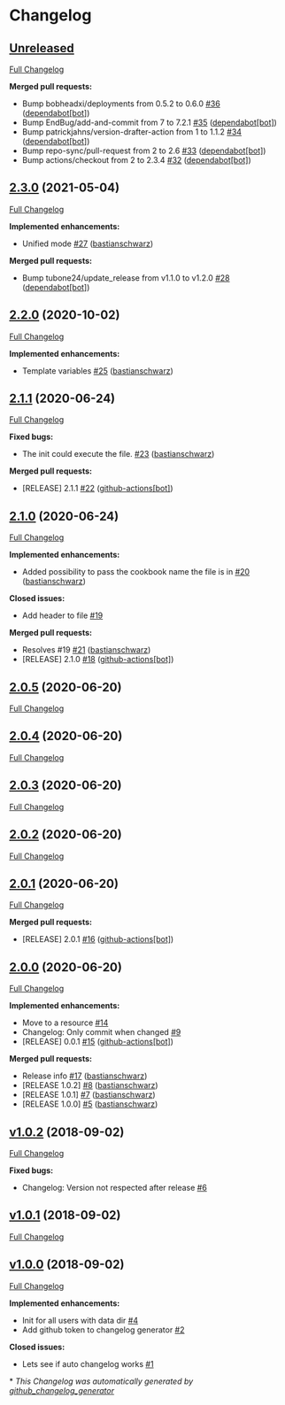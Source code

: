# Changelog

## [Unreleased](https://github.com/codenamephp/chef.cookbook.bash/tree/HEAD)

[Full Changelog](https://github.com/codenamephp/chef.cookbook.bash/compare/2.3.0...HEAD)

**Merged pull requests:**

- Bump bobheadxi/deployments from 0.5.2 to 0.6.0 [\#36](https://github.com/codenamephp/chef.cookbook.bash/pull/36) ([dependabot[bot]](https://github.com/apps/dependabot))
- Bump EndBug/add-and-commit from 7 to 7.2.1 [\#35](https://github.com/codenamephp/chef.cookbook.bash/pull/35) ([dependabot[bot]](https://github.com/apps/dependabot))
- Bump patrickjahns/version-drafter-action from 1 to 1.1.2 [\#34](https://github.com/codenamephp/chef.cookbook.bash/pull/34) ([dependabot[bot]](https://github.com/apps/dependabot))
- Bump repo-sync/pull-request from 2 to 2.6 [\#33](https://github.com/codenamephp/chef.cookbook.bash/pull/33) ([dependabot[bot]](https://github.com/apps/dependabot))
- Bump actions/checkout from 2 to 2.3.4 [\#32](https://github.com/codenamephp/chef.cookbook.bash/pull/32) ([dependabot[bot]](https://github.com/apps/dependabot))

## [2.3.0](https://github.com/codenamephp/chef.cookbook.bash/tree/2.3.0) (2021-05-04)

[Full Changelog](https://github.com/codenamephp/chef.cookbook.bash/compare/2.2.0...2.3.0)

**Implemented enhancements:**

- Unified mode [\#27](https://github.com/codenamephp/chef.cookbook.bash/pull/27) ([bastianschwarz](https://github.com/bastianschwarz))

**Merged pull requests:**

- Bump tubone24/update\_release from v1.1.0 to v1.2.0 [\#28](https://github.com/codenamephp/chef.cookbook.bash/pull/28) ([dependabot[bot]](https://github.com/apps/dependabot))

## [2.2.0](https://github.com/codenamephp/chef.cookbook.bash/tree/2.2.0) (2020-10-02)

[Full Changelog](https://github.com/codenamephp/chef.cookbook.bash/compare/2.1.1...2.2.0)

**Implemented enhancements:**

- Template variables [\#25](https://github.com/codenamephp/chef.cookbook.bash/pull/25) ([bastianschwarz](https://github.com/bastianschwarz))

## [2.1.1](https://github.com/codenamephp/chef.cookbook.bash/tree/2.1.1) (2020-06-24)

[Full Changelog](https://github.com/codenamephp/chef.cookbook.bash/compare/2.1.0...2.1.1)

**Fixed bugs:**

- The init could execute the file. [\#23](https://github.com/codenamephp/chef.cookbook.bash/pull/23) ([bastianschwarz](https://github.com/bastianschwarz))

**Merged pull requests:**

- \[RELEASE\] 2.1.1 [\#22](https://github.com/codenamephp/chef.cookbook.bash/pull/22) ([github-actions[bot]](https://github.com/apps/github-actions))

## [2.1.0](https://github.com/codenamephp/chef.cookbook.bash/tree/2.1.0) (2020-06-24)

[Full Changelog](https://github.com/codenamephp/chef.cookbook.bash/compare/2.0.5...2.1.0)

**Implemented enhancements:**

- Added possibility to pass the cookbook name the file is in [\#20](https://github.com/codenamephp/chef.cookbook.bash/pull/20) ([bastianschwarz](https://github.com/bastianschwarz))

**Closed issues:**

- Add header to file [\#19](https://github.com/codenamephp/chef.cookbook.bash/issues/19)

**Merged pull requests:**

- Resolves \#19 [\#21](https://github.com/codenamephp/chef.cookbook.bash/pull/21) ([bastianschwarz](https://github.com/bastianschwarz))
- \[RELEASE\] 2.1.0 [\#18](https://github.com/codenamephp/chef.cookbook.bash/pull/18) ([github-actions[bot]](https://github.com/apps/github-actions))

## [2.0.5](https://github.com/codenamephp/chef.cookbook.bash/tree/2.0.5) (2020-06-20)

[Full Changelog](https://github.com/codenamephp/chef.cookbook.bash/compare/2.0.4...2.0.5)

## [2.0.4](https://github.com/codenamephp/chef.cookbook.bash/tree/2.0.4) (2020-06-20)

[Full Changelog](https://github.com/codenamephp/chef.cookbook.bash/compare/2.0.3...2.0.4)

## [2.0.3](https://github.com/codenamephp/chef.cookbook.bash/tree/2.0.3) (2020-06-20)

[Full Changelog](https://github.com/codenamephp/chef.cookbook.bash/compare/2.0.2...2.0.3)

## [2.0.2](https://github.com/codenamephp/chef.cookbook.bash/tree/2.0.2) (2020-06-20)

[Full Changelog](https://github.com/codenamephp/chef.cookbook.bash/compare/2.0.1...2.0.2)

## [2.0.1](https://github.com/codenamephp/chef.cookbook.bash/tree/2.0.1) (2020-06-20)

[Full Changelog](https://github.com/codenamephp/chef.cookbook.bash/compare/2.0.0...2.0.1)

**Merged pull requests:**

- \[RELEASE\] 2.0.1 [\#16](https://github.com/codenamephp/chef.cookbook.bash/pull/16) ([github-actions[bot]](https://github.com/apps/github-actions))

## [2.0.0](https://github.com/codenamephp/chef.cookbook.bash/tree/2.0.0) (2020-06-20)

[Full Changelog](https://github.com/codenamephp/chef.cookbook.bash/compare/v1.0.2...2.0.0)

**Implemented enhancements:**

- Move to a resource [\#14](https://github.com/codenamephp/chef.cookbook.bash/issues/14)
- Changelog: Only commit when changed [\#9](https://github.com/codenamephp/chef.cookbook.bash/issues/9)
- \[RELEASE\] 0.0.1 [\#15](https://github.com/codenamephp/chef.cookbook.bash/pull/15) ([github-actions[bot]](https://github.com/apps/github-actions))

**Merged pull requests:**

- Release info [\#17](https://github.com/codenamephp/chef.cookbook.bash/pull/17) ([bastianschwarz](https://github.com/bastianschwarz))
- \[RELEASE 1.0.2\] [\#8](https://github.com/codenamephp/chef.cookbook.bash/pull/8) ([bastianschwarz](https://github.com/bastianschwarz))
- \[RELEASE 1.0.1\] [\#7](https://github.com/codenamephp/chef.cookbook.bash/pull/7) ([bastianschwarz](https://github.com/bastianschwarz))
- \[RELEASE 1.0.0\] [\#5](https://github.com/codenamephp/chef.cookbook.bash/pull/5) ([bastianschwarz](https://github.com/bastianschwarz))

## [v1.0.2](https://github.com/codenamephp/chef.cookbook.bash/tree/v1.0.2) (2018-09-02)

[Full Changelog](https://github.com/codenamephp/chef.cookbook.bash/compare/v1.0.1...v1.0.2)

**Fixed bugs:**

- Changelog: Version not respected after release [\#6](https://github.com/codenamephp/chef.cookbook.bash/issues/6)

## [v1.0.1](https://github.com/codenamephp/chef.cookbook.bash/tree/v1.0.1) (2018-09-02)

[Full Changelog](https://github.com/codenamephp/chef.cookbook.bash/compare/v1.0.0...v1.0.1)

## [v1.0.0](https://github.com/codenamephp/chef.cookbook.bash/tree/v1.0.0) (2018-09-02)

[Full Changelog](https://github.com/codenamephp/chef.cookbook.bash/compare/00158f419707af411005204eed8c26a32859d3f1...v1.0.0)

**Implemented enhancements:**

- Init for all users with data dir [\#4](https://github.com/codenamephp/chef.cookbook.bash/issues/4)
- Add github token to changelog generator [\#2](https://github.com/codenamephp/chef.cookbook.bash/issues/2)

**Closed issues:**

- Lets see if auto changelog works [\#1](https://github.com/codenamephp/chef.cookbook.bash/issues/1)



\* *This Changelog was automatically generated by [github_changelog_generator](https://github.com/github-changelog-generator/github-changelog-generator)*
